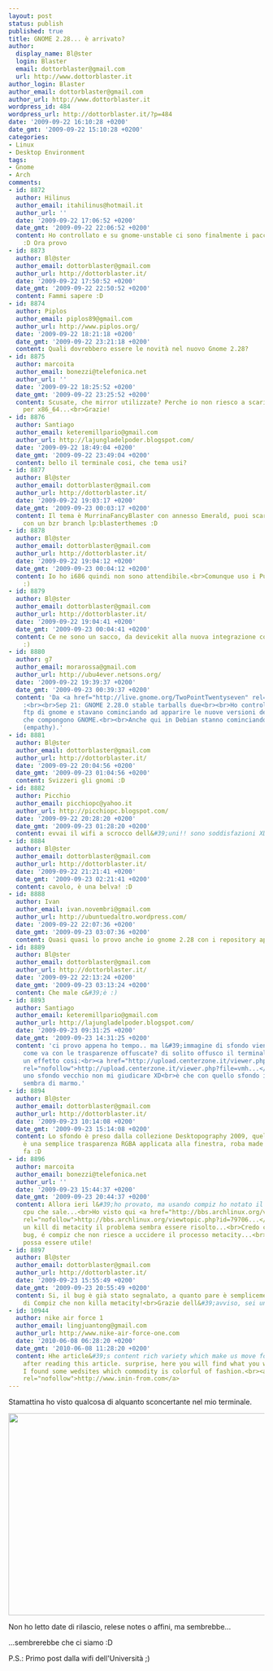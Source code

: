 ```yaml
---
layout: post
status: publish
published: true
title: GNOME 2.28... è arrivato?
author:
  display_name: Bl@ster
  login: Blaster
  email: dottorblaster@gmail.com
  url: http://www.dottorblaster.it
author_login: Blaster
author_email: dottorblaster@gmail.com
author_url: http://www.dottorblaster.it
wordpress_id: 484
wordpress_url: http://dottorblaster.it/?p=484
date: '2009-09-22 16:10:28 +0200'
date_gmt: '2009-09-22 15:10:28 +0200'
categories:
- Linux
- Desktop Environment
tags:
- Gnome
- Arch
comments:
- id: 8872
  author: Hilinus
  author_email: itahilinus@hotmail.it
  author_url: ''
  date: '2009-09-22 17:06:52 +0200'
  date_gmt: '2009-09-22 22:06:52 +0200'
  content: Ho controllato e su gnome-unstable ci sono finalmente i pacchetti per x86_64
    :D Ora provo
- id: 8873
  author: Bl@ster
  author_email: dottorblaster@gmail.com
  author_url: http://dottorblaster.it/
  date: '2009-09-22 17:50:52 +0200'
  date_gmt: '2009-09-22 22:50:52 +0200'
  content: Fammi sapere :D
- id: 8874
  author: Piplos
  author_email: piplos89@gmail.com
  author_url: http://www.piplos.org/
  date: '2009-09-22 18:21:18 +0200'
  date_gmt: '2009-09-22 23:21:18 +0200'
  content: Quali dovrebbero essere le novità nel nuovo Gnome 2.28?
- id: 8875
  author: marcoita
  author_email: bonezzi@telefonica.net
  author_url: ''
  date: '2009-09-22 18:25:52 +0200'
  date_gmt: '2009-09-22 23:25:52 +0200'
  content: Scusate, che mirror utilizzate? Perche io non riesco a scaricare il pacchetto
    per x86_64...<br>Grazie!
- id: 8876
  author: Santiago
  author_email: keteremillpario@gmail.com
  author_url: http://lajungladelpoder.blogspot.com/
  date: '2009-09-22 18:49:04 +0200'
  date_gmt: '2009-09-22 23:49:04 +0200'
  content: bello il terminale cosi, che tema usi?
- id: 8877
  author: Bl@ster
  author_email: dottorblaster@gmail.com
  author_url: http://dottorblaster.it/
  date: '2009-09-22 19:03:17 +0200'
  date_gmt: '2009-09-23 00:03:17 +0200'
  content: Il tema è MurrinaFancyBlaster con annesso Emerald, puoi scaricarli tranquillamente
    con un bzr branch lp:blasterthemes :D
- id: 8878
  author: Bl@ster
  author_email: dottorblaster@gmail.com
  author_url: http://dottorblaster.it/
  date: '2009-09-22 19:04:12 +0200'
  date_gmt: '2009-09-23 00:04:12 +0200'
  content: Io ho i686 quindi non sono attendibile.<br>Comunque uso i Puzzle svizzeri
    :)
- id: 8879
  author: Bl@ster
  author_email: dottorblaster@gmail.com
  author_url: http://dottorblaster.it/
  date: '2009-09-22 19:04:41 +0200'
  date_gmt: '2009-09-23 00:04:41 +0200'
  content: Ce ne sono un sacco, da devicekit alla nuova integrazione con PolicyKit
    :)
- id: 8880
  author: g7
  author_email: morarossa@gmail.com
  author_url: http://ubu4ever.netsons.org/
  date: '2009-09-22 19:39:37 +0200'
  date_gmt: '2009-09-23 00:39:37 +0200'
  content: 'Da <a href="http://live.gnome.org/TwoPointTwentyseven" rel="nofollow">http://live.gnome.org/TwoPointTwentyseven</a>
    :<br><br>Sep 21: GNOME 2.28.0 stable tarballs due<br><br>Ho controllato ieri nel
    ftp di gnome e stavano cominciando ad apparire le nuove versioni dei vari programmi
    che compongono GNOME.<br><br>Anche qui in Debian stanno cominciando gli aggiornamenti
    (empathy).'
- id: 8881
  author: Bl@ster
  author_email: dottorblaster@gmail.com
  author_url: http://dottorblaster.it/
  date: '2009-09-22 20:04:56 +0200'
  date_gmt: '2009-09-23 01:04:56 +0200'
  content: Svizzeri gli gnomi :D
- id: 8882
  author: Picchio
  author_email: picchiopc@yahoo.it
  author_url: http://picchiopc.blogspot.com/
  date: '2009-09-22 20:28:20 +0200'
  date_gmt: '2009-09-23 01:28:20 +0200'
  content: evvai il wifi a scrocco dell&#39;uni!! sono soddisfazioni XD
- id: 8884
  author: Bl@ster
  author_email: dottorblaster@gmail.com
  author_url: http://dottorblaster.it/
  date: '2009-09-22 21:21:41 +0200'
  date_gmt: '2009-09-23 02:21:41 +0200'
  content: cavolo, è una belva! :D
- id: 8888
  author: Ivan
  author_email: ivan.novembri@gmail.com
  author_url: http://ubuntuedaltro.wordpress.com/
  date: '2009-09-22 22:07:36 +0200'
  date_gmt: '2009-09-23 03:07:36 +0200'
  content: Quasi quasi lo provo anche io gnome 2.28 con i repository appositi :D
- id: 8889
  author: Bl@ster
  author_email: dottorblaster@gmail.com
  author_url: http://dottorblaster.it/
  date: '2009-09-22 22:13:24 +0200'
  date_gmt: '2009-09-23 03:13:24 +0200'
  content: Che male c&#39;è :)
- id: 8893
  author: Santiago
  author_email: keteremillpario@gmail.com
  author_url: http://lajungladelpoder.blogspot.com/
  date: '2009-09-23 09:31:25 +0200'
  date_gmt: '2009-09-23 14:31:25 +0200'
  content: 'ci provo appena ho tempo.. ma l&#39;immagine di sfondo viene incorporata?
    come va con le trasparenze offuscate? di solito offusco il terminale per dare
    un effetto cosi:<br><a href="http://upload.centerzone.it/viewer.php?file=vmh702yd7ujdyvkjkz4.png"
    rel="nofollow">http://upload.centerzone.it/viewer.php?file=vmh...</a><br>PS: è
    uno sfondo vecchio non mi giudicare XD<br>è che con quello sfondo il tuo terminale
    sembra di marmo.'
- id: 8894
  author: Bl@ster
  author_email: dottorblaster@gmail.com
  author_url: http://dottorblaster.it/
  date: '2009-09-23 10:14:08 +0200'
  date_gmt: '2009-09-23 15:14:08 +0200'
  content: Lo sfondo è preso dalla collezione Desktopography 2009, quella che vedi
    è una semplice trasparenza RGBA applicata alla finestra, roba made in Cimi tempo
    fa :D
- id: 8896
  author: marcoita
  author_email: bonezzi@telefonica.net
  author_url: ''
  date: '2009-09-23 15:44:37 +0200'
  date_gmt: '2009-09-23 20:44:37 +0200'
  content: Allora ieri l&#39;ho provato, ma usando compiz ho notato il problema della
    cpu che sale...<br>Ho visto qui <a href="http://bbs.archlinux.org/viewtopic.php?id=79706&p=3"
    rel="nofollow">http://bbs.archlinux.org/viewtopic.php?id=79706...</a> come facendo
    un kill di metacity il problema sembra essere risolto...<br>Credo ci sia gia il
    bug, é compiz che non riesce a uccidere il processo metacity...<br><br>Spero vi
    possa essere utile!
- id: 8897
  author: Bl@ster
  author_email: dottorblaster@gmail.com
  author_url: http://dottorblaster.it/
  date: '2009-09-23 15:55:49 +0200'
  date_gmt: '2009-09-23 20:55:49 +0200'
  content: Si, il bug è già stato segnalato, a quanto pare è semplicemente un bug
    di Compiz che non killa metacity!<br>Grazie dell&#39;avviso, sei un mito :P
- id: 10944
  author: nike air force 1
  author_email: lingjuantong@gmail.com
  author_url: http://www.nike-air-force-one.com
  date: '2010-06-08 06:28:20 +0200'
  date_gmt: '2010-06-08 11:28:20 +0200'
  content: Hhe article&#39;s content rich variety which make us move for our mood
    after reading this article. surprise, here you will find what you want! Recently,
    I found some wedsites which commodity is colorful of fashion.<br><a href="http://www.inin-from.com"
    rel="nofollow">http://www.inin-from.com</a>
---
```

<p>Stamattina ho visto qualcosa di alquanto sconcertante nel mio terminale.</p>
<p style="text-align: center;"><img class="alignnone" src="http://i33.tinypic.com/i76d5u.jpg" alt="" width="535" height="397" /></p>
<p style="text-align: left;">Non ho letto date di rilascio, relese notes o affini, ma sembrebbe...</p>
<p style="text-align: left;">...sembrerebbe che ci siamo :D</p>
<p style="text-align: left;">P.S.: Primo post dalla wifi dell'Università ;)</p>
